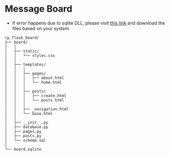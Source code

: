 # Message Board

- If error happens due to sqlite DLL, please visit [this link](https://www.sqlite.org/download.html) and download the files based on your system.

```
rp_flask_board/
├── board/
│   │
│   ├── static/
│   │   └── styles.css
│   │
│   ├── templates/
│   │   │
│   │   ├── pages/
│   │   │   ├── about.html
│   │   │   └── home.html
│   │   │
│   │   ├── posts/
│   │   │   ├── create.html
│   │   │   └── posts.html
│   │   │
│   │   ├── _navigation.html
│   │   └── base.html
│   │
│   ├── __init__.py
│   ├── database.py
│   ├── pages.py
│   ├── posts.py
│   └── schema.sql
│
└── board.sqlite
```
